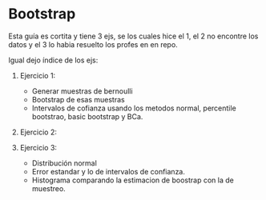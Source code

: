 # Bootstrap
Esta guía es cortita y tiene 3 ejs, se los cuales hice el 1, el 2 no encontre los datos y el 3 lo habia resuelto los profes en en repo. 

Igual dejo índice de los ejs:
1. Ejercicio 1: 
    * Generar muestras de bernoulli 
    * Bootstrap de esas muestras 
    * Intervalos de cofianza usando los metodos normal, percentile bootstrao, basic bootstrap y BCa. 

2. Ejercicio 2: 

3. Ejercicio 3: 
    * Distribución normal
    * Error estandar y lo de intervalos de confianza. 
    * Histograma comparando la estimacion de boostrap con la de muestreo. 

